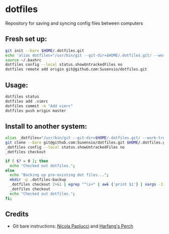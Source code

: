 # dotfiles

Repository for saving and syncing config files between computers

## Fresh set up:

``` bash
git init --bare $HOME/.dotfiles.git
echo 'alias dotfiles="/usr/bin/git --git-dir=$HOME/.dotfiles.git/ --work-tree=$HOME"' >> $HOME/.bash_aliases
source ~/.bashrc
dotfiles config --local status.showUntrackedFiles no
dotfiles remote add origin git@github.com:Susensio/dotfiles.git
```

## Usage:

``` bash
dotfiles status
dotfiles add .vimrc
dotfiles commit -m "Add vimrc"
dotfiles push origin master
```

## Install to another system:

``` bash
alias _dotfiles="/usr/bin/git --git-dir=$HOME/.dotfiles.git/ --work-tree=$HOME"
git clone --bare git@github.com:Susensio/dotfiles.git $HOME/.dotfiles.git/
_dotfiles config --local status.showUntrackedFiles no
_dotfiles checkout 

if [ $? = 0 ]; then
  echo "Checked out dotfiles.";
else
  echo "Backing up pre-existing dot files...";
  mkdir -p .dotfiles-backup
  _dotfiles checkout 2>&1 | egrep "^\s+" | awk {'print $1'} | xargs -I{} mv {} .dotfiles-backup/{}
  _dotfiles checkout
  echo "Checked out dotfiles.";
fi;
```

## Credits

* Git bare instructions:
[Nicola Paolucci](https://developer.atlassian.com/blog/2016/02/best-way-to-store-dotfiles-git-bare-repo/)
and
[Harfang's Perch](https://harfangk.github.io/2016/09/19/manage-dotfiles-with-a-git-bare-repository.html)
